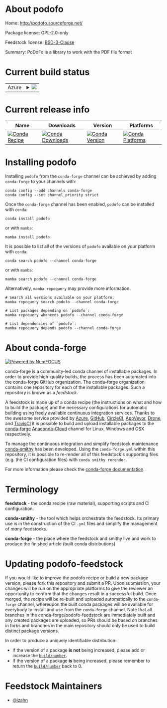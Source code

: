 About podofo
============

Home: http://podofo.sourceforge.net/

Package license: GPL-2.0-only

Feedstock license: [BSD-3-Clause](https://github.com/conda-forge/podofo-feedstock/blob/main/LICENSE.txt)

Summary: PoDoFo is a library to work with the PDF file format

Current build status
====================


<table>
    
  <tr>
    <td>Azure</td>
    <td>
      <details>
        <summary>
          <a href="https://dev.azure.com/conda-forge/feedstock-builds/_build/latest?definitionId=14077&branchName=main">
            <img src="https://dev.azure.com/conda-forge/feedstock-builds/_apis/build/status/podofo-feedstock?branchName=main">
          </a>
        </summary>
        <table>
          <thead><tr><th>Variant</th><th>Status</th></tr></thead>
          <tbody><tr>
              <td>linux_64_openssl1.1.1</td>
              <td>
                <a href="https://dev.azure.com/conda-forge/feedstock-builds/_build/latest?definitionId=14077&branchName=main">
                  <img src="https://dev.azure.com/conda-forge/feedstock-builds/_apis/build/status/podofo-feedstock?branchName=main&jobName=linux&configuration=linux%20linux_64_openssl1.1.1" alt="variant">
                </a>
              </td>
            </tr><tr>
              <td>linux_64_openssl3</td>
              <td>
                <a href="https://dev.azure.com/conda-forge/feedstock-builds/_build/latest?definitionId=14077&branchName=main">
                  <img src="https://dev.azure.com/conda-forge/feedstock-builds/_apis/build/status/podofo-feedstock?branchName=main&jobName=linux&configuration=linux%20linux_64_openssl3" alt="variant">
                </a>
              </td>
            </tr>
          </tbody>
        </table>
      </details>
    </td>
  </tr>
</table>

Current release info
====================

| Name | Downloads | Version | Platforms |
| --- | --- | --- | --- |
| [![Conda Recipe](https://img.shields.io/badge/recipe-podofo-green.svg)](https://anaconda.org/conda-forge/podofo) | [![Conda Downloads](https://img.shields.io/conda/dn/conda-forge/podofo.svg)](https://anaconda.org/conda-forge/podofo) | [![Conda Version](https://img.shields.io/conda/vn/conda-forge/podofo.svg)](https://anaconda.org/conda-forge/podofo) | [![Conda Platforms](https://img.shields.io/conda/pn/conda-forge/podofo.svg)](https://anaconda.org/conda-forge/podofo) |

Installing podofo
=================

Installing `podofo` from the `conda-forge` channel can be achieved by adding `conda-forge` to your channels with:

```
conda config --add channels conda-forge
conda config --set channel_priority strict
```

Once the `conda-forge` channel has been enabled, `podofo` can be installed with `conda`:

```
conda install podofo
```

or with `mamba`:

```
mamba install podofo
```

It is possible to list all of the versions of `podofo` available on your platform with `conda`:

```
conda search podofo --channel conda-forge
```

or with `mamba`:

```
mamba search podofo --channel conda-forge
```

Alternatively, `mamba repoquery` may provide more information:

```
# Search all versions available on your platform:
mamba repoquery search podofo --channel conda-forge

# List packages depending on `podofo`:
mamba repoquery whoneeds podofo --channel conda-forge

# List dependencies of `podofo`:
mamba repoquery depends podofo --channel conda-forge
```


About conda-forge
=================

[![Powered by
NumFOCUS](https://img.shields.io/badge/powered%20by-NumFOCUS-orange.svg?style=flat&colorA=E1523D&colorB=007D8A)](https://numfocus.org)

conda-forge is a community-led conda channel of installable packages.
In order to provide high-quality builds, the process has been automated into the
conda-forge GitHub organization. The conda-forge organization contains one repository
for each of the installable packages. Such a repository is known as a *feedstock*.

A feedstock is made up of a conda recipe (the instructions on what and how to build
the package) and the necessary configurations for automatic building using freely
available continuous integration services. Thanks to the awesome service provided by
[Azure](https://azure.microsoft.com/en-us/services/devops/), [GitHub](https://github.com/),
[CircleCI](https://circleci.com/), [AppVeyor](https://www.appveyor.com/),
[Drone](https://cloud.drone.io/welcome), and [TravisCI](https://travis-ci.com/)
it is possible to build and upload installable packages to the
[conda-forge](https://anaconda.org/conda-forge) [Anaconda-Cloud](https://anaconda.org/)
channel for Linux, Windows and OSX respectively.

To manage the continuous integration and simplify feedstock maintenance
[conda-smithy](https://github.com/conda-forge/conda-smithy) has been developed.
Using the ``conda-forge.yml`` within this repository, it is possible to re-render all of
this feedstock's supporting files (e.g. the CI configuration files) with ``conda smithy rerender``.

For more information please check the [conda-forge documentation](https://conda-forge.org/docs/).

Terminology
===========

**feedstock** - the conda recipe (raw material), supporting scripts and CI configuration.

**conda-smithy** - the tool which helps orchestrate the feedstock.
                   Its primary use is in the construction of the CI ``.yml`` files
                   and simplify the management of *many* feedstocks.

**conda-forge** - the place where the feedstock and smithy live and work to
                  produce the finished article (built conda distributions)


Updating podofo-feedstock
=========================

If you would like to improve the podofo recipe or build a new
package version, please fork this repository and submit a PR. Upon submission,
your changes will be run on the appropriate platforms to give the reviewer an
opportunity to confirm that the changes result in a successful build. Once
merged, the recipe will be re-built and uploaded automatically to the
`conda-forge` channel, whereupon the built conda packages will be available for
everybody to install and use from the `conda-forge` channel.
Note that all branches in the conda-forge/podofo-feedstock are
immediately built and any created packages are uploaded, so PRs should be based
on branches in forks and branches in the main repository should only be used to
build distinct package versions.

In order to produce a uniquely identifiable distribution:
 * If the version of a package **is not** being increased, please add or increase
   the [``build/number``](https://docs.conda.io/projects/conda-build/en/latest/resources/define-metadata.html#build-number-and-string).
 * If the version of a package **is** being increased, please remember to return
   the [``build/number``](https://docs.conda.io/projects/conda-build/en/latest/resources/define-metadata.html#build-number-and-string)
   back to 0.

Feedstock Maintainers
=====================

* [@izahn](https://github.com/izahn/)

